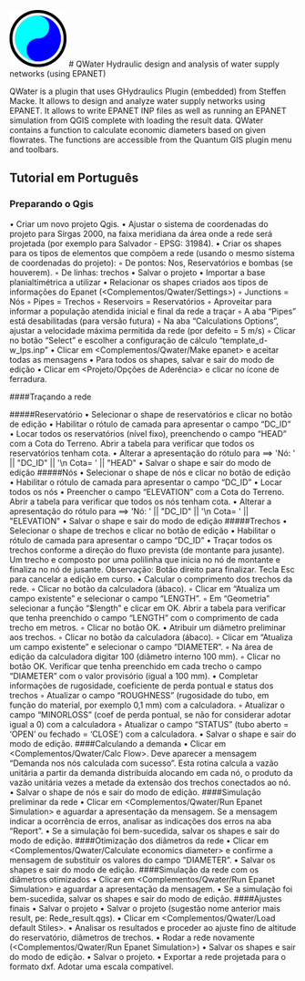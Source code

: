 <img src="/images/icon.png" width="100"/> # QWater 
Hydraulic design and analysis of water supply networks (using EPANET)

QWater is a plugin that uses GHydraulics Plugin (embedded) from Steffen Macke. It allows to design and analyze water supply networks using EPANET. It allows to write EPANET INP files as well as running an EPANET simulation from QGIS complete with loading the result data. QWater contains a function to calculate economic diameters based on given flowrates. The functions are accessible from the Quantum GIS plugin menu and toolbars.


## Tutorial em Português

### Preparando o Qgis
• Criar um novo projeto Qgis.
• Ajustar o sistema de coordenadas do projeto para Sirgas 2000, na faixa meridiana da área 
onde a rede será projetada (por exemplo para Salvador - EPSG: 31984).
• Criar os shapes para os tipos de elementos que compõem a rede (usando o mesmo sistema 
de coordenadas do projeto):
◦ De pontos: Nos, Reservatórios e bombas (se houverem). 
◦ De linhas: trechos
• Salvar o projeto
• Importar a base planialtimétrica a utilizar
• Relacionar os shapes criados aos tipos de informações do Epanet 
(<Complementos/Qwater/Settings>)
◦ Junctions    = Nós
◦ Pipes    = Trechos
◦ Reservoirs    = Reservatórios
◦ Aproveitar para informar a população atendida inicial e final da rede a traçar
◦ A aba “Pipes” está desabilitadas (para versão futura)
◦ Na aba “Calculations Options”, ajustar a velocidade máxima permitida da rede (por 
defeito = 5 m/s)
◦ Clicar no botão “Select” e escolher a configuração de cálculo “template_d-w_lps.inp”
• Clicar em <Complementos/Qwater/Make epanet> e aceitar todas as mensagens
• Para todos os shapes, salvar e sair do modo de edição
•  Clicar em <Projeto/Opções de Aderência> e clicar no ícone de ferradura.

####Traçando a rede

#####Reservatório
• Selecionar o shape de reservatórios e clicar no botão de edição
• Habilitar o rótulo de camada para apresentar o campo “DC_ID”
• Locar todos os reservatórios (nível fixo), preenchendo o campo “HEAD” com a Cota do 
Terreno. Abrir a tabela para verificar que todos os reservatórios tenham cota.
• Alterar a apresentação do rótulo para ==> 'Nó: ' || "DC_ID"  ||  '\n Cota= ' || "HEAD" 
• Salvar o shape e sair do modo de edição
#####Nós
• Selecionar o shape de nós e clicar no botão de edição
• Habilitar o rótulo de camada para apresentar o campo “DC_ID”
• Locar todos os nós
• Preencher o campo “ELEVATION” com a Cota do Terreno. Abrir a tabela para verificar que 
todos os nós tenham cota.
• Alterar a apresentação do rótulo para ==> 'Nó: ' || "DC_ID"  ||  '\n Cota= ' || "ELEVATION"
• Salvar o shape e sair do modo de edição
#####Trechos
• Selecionar o shape de trechos e clicar no botão de edição
• Habilitar o rótulo de camada para apresentar o campo “DC_ID”
• Traçar todos os trechos conforme a direção do fluxo prevista (de montante para jusante). Um
trecho e composto por uma polilinha que inicia no nó de montante e finaliza no nó de 
jusante. Observação: Botão direito para finalizar. Tecla Esc para cancelar a edição em curso.
• Calcular o comprimento dos trechos da rede.
◦ Clicar no botão da calculadora (ábaco).
◦ Clicar em “Atualiza um campo existente” e selecionar o campo “LENGTH”.
◦ Em “Geometria” selecionar a função “$length” e clicar em OK. Abrir a tabela para 
verificar que tenha preenchido o campo “LENGTH” com o comprimento de cada trecho 
em metros.
◦ Clicar no botão OK.
• Atribuir um diâmetro preliminar aos trechos.
◦ Clicar no botão da calculadora (ábaco).
◦ Clicar em “Atualiza um campo existente” e selecionar o campo “DIAMETER”.
◦ Na área de edição da calculadora digitar 100 (diâmetro interno 100 mm).
◦ Clicar no botão OK. Verificar que tenha preenchido em cada trecho o campo 
“DIAMETER” com o valor provisório (igual a 100 mm).
• Completar informações de rugosidade, coeficiente de perda pontual e status dos trechos
◦ Atualizar o campo “ROUGHNESS” (rugosidade do tubo, em função do material, por 
exemplo 0,1 mm) com a calculadora.
◦ Atualizar o campo “MINORLOSS” (coef de perda pontual, se não for considerar adotar 
igual a 0) com a calculadora
◦ Atualizar o campo “STATUS” (tubo aberto = ‘OPEN’ ou fechado = ‘CLOSE’) com a 
calculadora.
• Salvar o shape e sair do modo de edição.
####Calculando a demanda
• Clicar em <Complementos/Qwater/Calc Flow>. Deve aparecer a mensagem “Demanda nos 
nós calculada com sucesso”. Esta rotina calcula a vazão unitária a partir da demanda 
distribuída alocando em cada nó, o produto da vazão unitária vezes a metade da extensão 
dos trechos conectados ao nó.
• Salvar o shape de nós e sair do modo de edição.
####Simulação preliminar da rede
• Clicar em <Complementos/Qwater/Run Epanet Simulation> e aguardar a apresentação da 
mensagem. Se a mensagem indicar a ocorrência de erros, analisar as indicações dos erros na 
aba “Report”. 
• Se a simulação foi bem-sucedida, salvar os shapes e sair do modo de edição.
####Otimização dos diâmetros da rede
• Clicar em <Complementos/Qwater/Calculate economics diameter> e confirme a mensagem 
de substituir os valores do campo “DIAMETER”.
• Salvar os shapes e sair do modo de edição.
####Simulação da rede com os diâmetros otimizados
• Clicar em <Complementos/Qwater/Run Epanet Simulation> e aguardar a apresentação da 
mensagem.
• Se a simulação foi bem-sucedida, salvar os shapes e sair do modo de edição.
####Ajustes finais
• Salvar o projeto
• Salvar o projeto (sugestão nome anterior mais result, pe: Rede_result.qgs).
• Clicar em <Complementos/Qwater/Load default Stiles>.
• Analisar os resultados e proceder ao ajuste fino de altitude do reservatório, diâmetros de 
trechos.
• Rodar a rede novamente (<Complementos/Qwater/Run Epanet Simulation>)
• Salvar os shapes e sair do modo de edição.
• Salvar o projeto.
• Exportar a rede projetada para o formato dxf. Adotar uma escala compatível.

